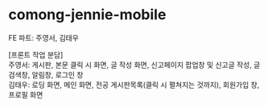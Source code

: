 # comong-jennie-mobile

FE 파트: 주영서, 김태우<br>

[프론트 작업 분담]<br>
주영서: 게시판, 본문 클릭 시 화면, 글 작성 화면, 신고페이지 팝업창 및 신고글 작성, 글 검색창, 알림창, 로그인 창<br>
김태우: 로딩 화면, 메인 화면, 전공 게시판목록(클릭 시 펼쳐지는 것까지), 회원가입 창, 프로필 화면
